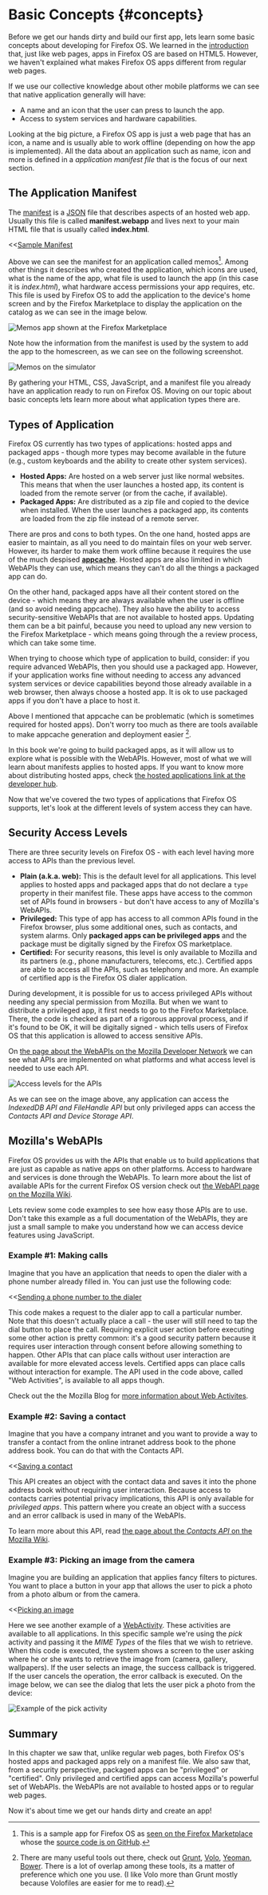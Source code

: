 # Basic Concepts {#concepts}

Before we get our hands dirty and build our first app, lets learn some basic concepts about developing for Firefox OS. We learned in the [introduction](#introduction) that, just like web pages, apps in Firefox OS are based on HTML5. However, we haven't explained what makes Firefox OS apps different from regular web pages. 

If we use our collective knowledge about other mobile platforms we can see that native application generally will have:

* A name and an icon that the user can press to launch the app.
* Access to system services and hardware capabilities. 

Looking at the big picture, a Firefox OS app is just a web page that has an icon, a name and is usually able to work offline (depending on how the app is implemented). All the data about an application such as name, icon and more is defined in a *application manifest file* that is the focus of our next section.

## The Application Manifest

The [manifest](https://developer.mozilla.org/docs/Apps/Manifest) is a [JSON](http://json.org) file that describes aspects of an hosted web app. Usually this file is called **manifest.webapp** and lives next to your main HTML file that is usually called **index.html**.

<<[Sample Manifest](code/sample_manifest.webapp)

Above we can see the manifest for an application called memos[^memos]. Among other things it describes who created the application, which icons are used, what is the name of the app, what file is used to launch the app (in this case it is *index.html*), what hardware access permissions your app requires, etc. This file is used by Firefox OS to add the application to the device's home screen and by the Firefox Marketplace to display the application on the catalog as we can see in the image below.

[^memos]: This is a sample app for Firefox OS as [seen on the Firefox Marketplace](https://marketplace.firefox.com/app/memos) whose the [source code is on GitHub](https://github.com/soapdog/memos-for-firefoxos).

![Memos app shown at the Firefox Marketplace](images/originals/memos-marketplace.png)

Note how the information from the manifest is used by the system to add the app to the homescreen, as we can see on the following screenshot.

![Memos on the simulator](images/originals/memos-simulator.png)

By gathering your HTML, CSS, JavaScript, and a manifest file you already have an application ready to run on Firefox OS. Moving on our topic about basic concepts lets learn more about what application types there are.

## Types of Application

Firefox OS currently has two types of applications: hosted apps and packaged apps - though more types may become available in the future (e.g., custom keyboards and the ability to create other system services).

* **Hosted Apps:** Are hosted on a web server just like normal websites. This means that when the user launches a hosted app, its content is loaded from the remote server (or from the cache, if available).
* **Packaged Apps:** Are distributed as a zip file and copied to the device when installed. When the user launches a packaged app, its contents are loaded from the zip file instead of a remote server. 

There are pros and cons to both types. On the one hand, hosted apps are easier to maintain, as all you need to do maintain files on your web server. However, its harder to make them work offline because it requires the use of the much despised [**appcache**](https://developer.mozilla.org/pt-BR/docs/HTML/Using_the_application_cache). Hosted apps are also limited in which WebAPIs they can use, which means they can't do all the things a packaged app can do.   

On the other hand, packaged apps have all their content stored on the device - which means they are always available when the user is offline (and so avoid needing appcache). They also have the ability to access security-sensitive WebAPIs that are not available to hosted apps. Updating them can be a bit painful, because you need to upload any new version to the Firefox Marketplace - which means going through the a review process, which can take some time.   

When trying to choose which type of application to build, consider: if you require advanced WebAPIs, then you should use a packaged app. However, if your application works fine without needing to access any advanced system services or device capabilities beyond those already available in a web browser, then always choose a hosted app. It is ok to use packaged apps if you don't have a place to host it.

Above I mentioned that appcache can be problematic (which is sometimes required for hosted apps). Don't worry too much as there are tools available to make appcache generation and deployment easier [^js-tools].

In this book we're going to build packaged apps, as it will allow us to explore what is possible with the WebAPIs. However, most of what we will learn about manifests applies to hosted apps. If you want to know more about distributing hosted apps, check [the hosted applications link at the developer hub](https://marketplace.firefox.com/developers/docs/hosted).

[^js-tools]: There are many useful tools out there, check out [Grunt](gruntjs.com), [Volo](http://volojs.org/), [Yeoman](http://yeoman.io/), [Bower](http://bower.io/). There is a lot of overlap among these tools, its a matter of preference which one you use. (I like Volo more than Grunt mostly because Volofiles are easier for me to read).

Now that we've covered the two types of applications that Firefox OS supports, let's look at the different levels of system access they can have.

## Security Access Levels

There are three security levels on Firefox OS - with each level having more access to APIs than the previous level.

* **Plain (a.k.a. web):** This is the default level for all applications. This level applies to hosted apps and packaged apps that do not declare a `type` property in their manifest file. These apps have access to the common set of APIs found in browsers - but don't have access to any of Mozilla's WebAPIs.
* **Privileged:** This type of app has access to all common APIs found in the Firefox browser, plus some additional ones, such as contacts, and system alarms. Only **packaged apps can be privileged apps** and the package must be digitally signed by the Firefox OS marketplace.
* **Certified:** For security reasons, this level is only available to Mozilla and its partners (e.g., phone manufacturers, telecoms, etc.). Certified apps are able to access all the APIs, such as telephony and more. An example of certified app is the Firefox OS dialer application. 

During development, it is possible for us to access privileged APIs without needing any special permission from Mozilla. But when we want to distribute a privileged app, it first needs to go to the Firefox Marketplace. There, the code is checked as part of a rigorous approval process, and if it's found to be OK, it will be digitally signed - which tells users of Firefox OS that this application is allowed to access sensitive APIs.

On [the page about the WebAPIs on the Mozilla Developer Network](https://developer.mozilla.org/en-US/docs/WebAPI) we can see what APIs are implemented on what platforms and what access level is needed to use each API.

![Access levels for the APIs](images/originals/webapi-access.png)

As we can see on the image above, any application can access the *IndexedDB API and FileHandle API* but only privileged apps can access the *Contacts API and Device Storage API*.

## Mozilla's WebAPIs

Firefox OS provides us with the APIs that enable us to build applications that are just as capable as native apps on other platforms. Access to hardware and services is done through the WebAPIs. To learn more about the list of available APIs for the current Firefox OS version check out [the WebAPI page on the Mozilla Wiki](https://wiki.mozilla.org/WebAPI).

Lets review some code examples to see how easy those APIs are to use. Don't take this example as a full documentation of the WebAPIs, they are just a small sample to make you understand how we can access device features using JavaScript.

### Example #1: Making calls

Imagine that you have an application that needs to open the dialer with a phone number already filled in. You can just use the following code:

<<[Sending a phone number to the dialer](code/webapi_samples/dial.js)

This code makes a request to the dialer app to call a particular number. Note that this doesn't actually place a call - the user will still need to tap the dial button to place the call. Requiring explicit user action before executing some other action is pretty common: it's a good security pattern because it requires user interaction through consent before allowing something to happen. Other APIs that can place calls without user interaction are available for more elevated access levels. Certified apps can place calls without interaction for example. The API used in the code above, called "Web Activities", is available to all apps though.

Check out the the Mozilla Blog for [more information about Web Activites](https://hacks.mozilla.org/2013/01/introducing-web-activities/). 

### Example #2: Saving a contact

Imagine that you have a company intranet and you want to provide a way to transfer a contact from the online intranet address book to the phone address book. You can do that with the Contacts API.

<<[Saving a contact](code/webapi_samples/contact.js)

This API creates an object with the contact data and saves it into the phone address book without requiring user interaction. Because access to contacts carries potential privacy implications, this API is only available for *privileged apps*. This pattern where you create an object with a success and an error callback is used in many of the WebAPIs.

To learn more about this API, read [the page about the *Contacts API* on the Mozilla Wiki](https://wiki.mozilla.org/WebAPI/ContactsAPI).

### Example #3: Picking an image from the camera

Imagine you are building an application that applies fancy filters to pictures. You want to place a button in your app that allows the user to pick a photo from a photo album or from the camera.

<<[Picking an image](code/webapi_samples/pick.js)

Here we see another example of a [WebActivity](https://hacks.mozilla.org/2013/01/introducing-web-activities/). These activities are available to all applications. In this specific sample we're using the *pick* activity and passing it the *MIME Types* of the files that we wish to retrieve. When this code is executed, the system shows a screen to the user asking where he or she wants to retrieve the image from (camera, gallery, wallpapers). If the user selects an image, the success callback is triggered. If the user cancels the operation, the error callback is executed. On the image below, we can see the dialog that lets the user pick a photo from the device:

![Example of the *pick activity*](images/originals/pick_image.png)

## Summary

In this chapter we saw that, unlike regular web pages, both Firefox OS's hosted apps and packaged apps rely on a manifest file. We also saw that, from a security perspective, packaged apps can be "privileged" or "certified". Only privileged and certified apps can access Mozilla's powerful set of WebAPIs. the WebAPIs are not available to hosted apps or to regular web pages. 

Now it's about time we get our hands dirty and create an app!
